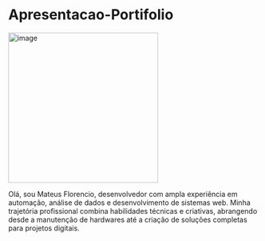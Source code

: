 # Apresentacao-Portifolio
<img src="https://github.com/user-attachments/assets/c2d027c6-f34c-44c0-96e1-a0c0bc7db52f" alt="image" width="300"></p>
Olá, sou Mateus Florencio, desenvolvedor com ampla experiência em automação, análise de dados e desenvolvimento de sistemas web. Minha trajetória profissional combina habilidades técnicas e criativas, abrangendo desde a manutenção de hardwares até a criação de soluções completas para projetos digitais.
